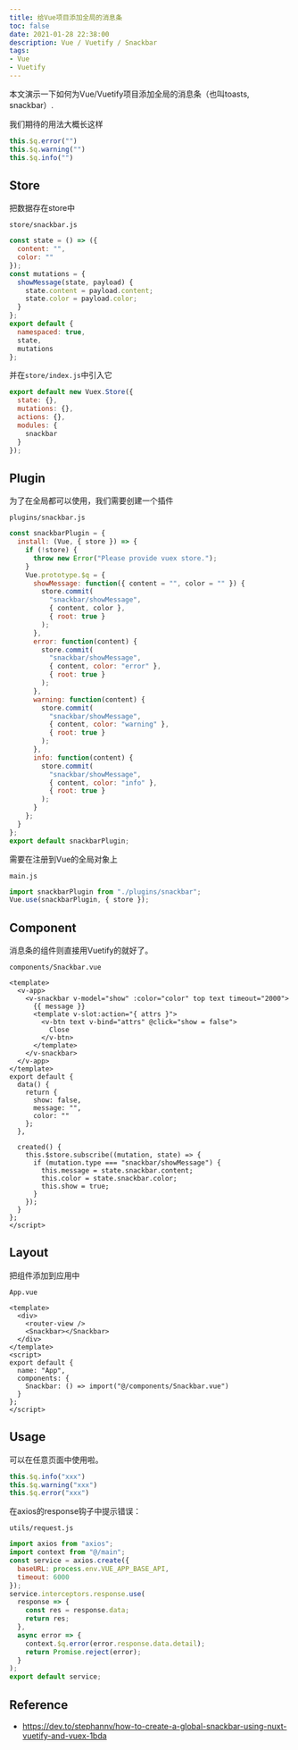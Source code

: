 ```yaml
---
title: 给Vue项目添加全局的消息条
toc: false
date: 2021-01-28 22:38:00
description: Vue / Vuetify / Snackbar
tags:
- Vue
- Vuetify
---
```


本文演示一下如何为Vue/Vuetify项目添加全局的消息条（也叫toasts, snackbar）.

我们期待的用法大概长这样

```js
this.$q.error("")
this.$q.warning("")
this.$q.info("")
```

## Store

把数据存在store中

`store/snackbar.js`

```js
const state = () => ({
  content: "",
  color: ""
});
const mutations = {
  showMessage(state, payload) {
    state.content = payload.content;
    state.color = payload.color;
  }
};
export default {
  namespaced: true,
  state,
  mutations
};
```

并在`store/index.js`中引入它

```js
export default new Vuex.Store({
  state: {},
  mutations: {},
  actions: {},
  modules: {
    snackbar
  }
});
```

## Plugin

为了在全局都可以使用，我们需要创建一个插件

`plugins/snackbar.js`

```js
const snackbarPlugin = {
  install: (Vue, { store }) => {
    if (!store) {
      throw new Error("Please provide vuex store.");
    }
    Vue.prototype.$q = {
      showMessage: function({ content = "", color = "" }) {
        store.commit(
          "snackbar/showMessage",
          { content, color },
          { root: true }
        );
      },
      error: function(content) {
        store.commit(
          "snackbar/showMessage",
          { content, color: "error" },
          { root: true }
        );
      },
      warning: function(content) {
        store.commit(
          "snackbar/showMessage",
          { content, color: "warning" },
          { root: true }
        );
      },
      info: function(content) {
        store.commit(
          "snackbar/showMessage",
          { content, color: "info" },
          { root: true }
        );
      }
    };
  }
};
export default snackbarPlugin;
```

需要在注册到Vue的全局对象上

`main.js`

```js
import snackbarPlugin from "./plugins/snackbar";
Vue.use(snackbarPlugin, { store });
```

## Component

消息条的组件则直接用Vuetify的就好了。

`components/Snackbar.vue`

```vue
<template>
  <v-app>
    <v-snackbar v-model="show" :color="color" top text timeout="2000">
      {{ message }}
      <template v-slot:action="{ attrs }">
        <v-btn text v-bind="attrs" @click="show = false">
          Close
        </v-btn>
      </template>
    </v-snackbar>
  </v-app>
</template>
export default {
  data() {
    return {
      show: false,
      message: "",
      color: ""
    };
  },

  created() {
    this.$store.subscribe((mutation, state) => {
      if (mutation.type === "snackbar/showMessage") {
        this.message = state.snackbar.content;
        this.color = state.snackbar.color;
        this.show = true;
      }
    });
  }
};
</script>
```

## Layout

把组件添加到应用中

`App.vue`

```vue
<template>
  <div>
    <router-view />
    <Snackbar></Snackbar>
  </div>
</template>
<script>
export default {
  name: "App",
  components: {
    Snackbar: () => import("@/components/Snackbar.vue")
  }
};
</script>
```

## Usage

可以在任意页面中使用啦。

```js
this.$q.info("xxx")
this.$q.warning("xxx")
this.$q.error("xxx")
```

在axios的response钩子中提示错误：

`utils/request.js`

```js
import axios from "axios";
import context from "@/main";
const service = axios.create({
  baseURL: process.env.VUE_APP_BASE_API,
  timeout: 6000
});
service.interceptors.response.use(
  response => {
    const res = response.data;
    return res;
  },
  async error => {
    context.$q.error(error.response.data.detail);
    return Promise.reject(error);
  }
);
export default service;
```

## Reference

- https://dev.to/stephannv/how-to-create-a-global-snackbar-using-nuxt-vuetify-and-vuex-1bda

